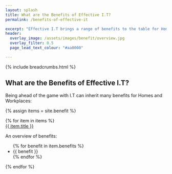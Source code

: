 ```yaml
---
layout: splash
title: What are the Benefits of Effective I.T?
permalink: /benefits-of-effective-it

excerpt: "Effective I.T brings a range of benefits to the table for Homes and Workplaces. Explore the benefits that our services encourage."
header:
  overlay_image: /assets/images/benefit/overview.jpg
  overlay_filter: 0.5 
  page_lead_text_colour: "#aa0000"

---
```


{% include breadcrumbs.html %}

## What are the Benefits of Effective I.T?
Being ahead of the game with I.T can inherit many benefits for Homes and Workplaces:

{% assign items = site.benefit %}

<div class="container">
    <div class="row">    
        {% for item in items %}            
            <div class="col-xs-12 col-sm-6 col-md-4 reason-container">
                <div class="reason-item">
                    <img class="lazy" data-src="{{ item.icon }}"/>
                    <div class="item-title">
                        <a href="{{ item.url }}">{{ item.title }}</a>
                    </div>
                    <div class="item-description">
                        <p>An overview of benefits:</p>
                        <ul>
                             {% for benefit in item.benefits %}
                                <li>{{ benefit }}</li>
                             {% endfor %}
                        </ul>
                    </div>
                </div>
            </div>
        {% endfor %}
    </div>
</div>